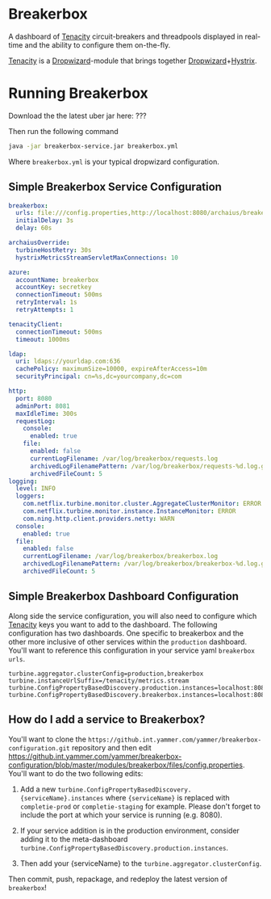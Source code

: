 Breakerbox
==========

A dashboard of [Tenacity](https://github.com/yammer/tenacity) circuit-breakers and threadpools displayed in real-time and the ability to configure them on-the-fly.

[Tenacity](https://github.com/yammer/tenacity) is a [Dropwizard](http://www.dropwizard.io)-module that brings together [Dropwizard](http://www.dropwizard.io)+[Hystrix](https://github.com/Netflix/Hystrix).

Running Breakerbox
==================

Download the the latest uber jar here: ???

Then run the following command

```bash
java -jar breakerbox-service.jar breakerbox.yml
```

Where `breakerbox.yml` is your typical dropwizard configuration.

Simple Breakerbox Service Configuration
---------------------------------------

```yaml
breakerbox:
  urls: file:///config.properties,http://localhost:8080/archaius/breakerbox
  initialDelay: 3s
  delay: 60s

archaiusOverride:
  turbineHostRetry: 30s
  hystrixMetricsStreamServletMaxConnections: 10

azure:
  accountName: breakerbox
  accountKey: secretkey
  connectionTimeout: 500ms
  retryInterval: 1s
  retryAttempts: 1

tenacityClient:
  connectionTimeout: 500ms
  timeout: 1000ms

ldap:
  uri: ldaps://yourldap.com:636
  cachePolicy: maximumSize=10000, expireAfterAccess=10m
  securityPrincipal: cn=%s,dc=yourcompany,dc=com

http:
  port: 8080
  adminPort: 8081
  maxIdleTime: 300s
  requestLog:
    console:
      enabled: true
    file:
      enabled: false
      currentLogFilename: /var/log/breakerbox/requests.log
      archivedLogFilenamePattern: /var/log/breakerbox/requests-%d.log.gz
      archivedFileCount: 5
logging:
  level: INFO
  loggers:
    com.netflix.turbine.monitor.cluster.AggregateClusterMonitor: ERROR
    com.netflix.turbine.monitor.instance.InstanceMonitor: ERROR
    com.ning.http.client.providers.netty: WARN
  console:
    enabled: true
  file:
    enabled: false
    currentLogFilename: /var/log/breakerbox/breakerbox.log
    archivedLogFilenamePattern: /var/log/breakerbox/breakerbox-%d.log.gz
    archivedFileCount: 5
```

Simple Breakerbox Dashboard Configuration
-----------------------------------------

Along side the service configuration, you will also need to configure which [Tenacity](https://github.com/yammer/tenacity) keys you want to add to the dashboard.
The following configuration has two dashboards. One specific to breakerbox and the other more inclusive of other services within the `production` dashboard. You'll want to reference
this configuration in your service yaml `breakerbox urls`.

```
turbine.aggregator.clusterConfig=production,breakerbox
turbine.instanceUrlSuffix=/tenacity/metrics.stream
turbine.ConfigPropertyBasedDiscovery.production.instances=localhost:8080,anotherservice.company.com:8080
turbine.ConfigPropertyBasedDiscovery.breakerbox.instances=localhost:8080
```

How do I add a service to Breakerbox?
-------------------------------------
You'll want to clone the `https://github.int.yammer.com/yammer/breakerbox-configuration.git` repository and then edit
https://github.int.yammer.com/yammer/breakerbox-configuration/blob/master/modules/breakerbox/files/config.properties.
You'll want to do the two following edits:

1. Add a new `turbine.ConfigPropertyBasedDiscovery.{serviceName}.instances` where `{serviceName}` is replaced with `completie-prod` or `completie-staging` for example. Please don't forget to include
the port at which your service is running (e.g. 8080).

2. If your service addition is in the production environment, consider adding it to the meta-dashboard `turbine.ConfigPropertyBasedDiscovery.production.instances`.

3. Then add your {serviceName} to the `turbine.aggregator.clusterConfig`.

Then commit, push, repackage, and redeploy the latest version of `breakerbox`!

